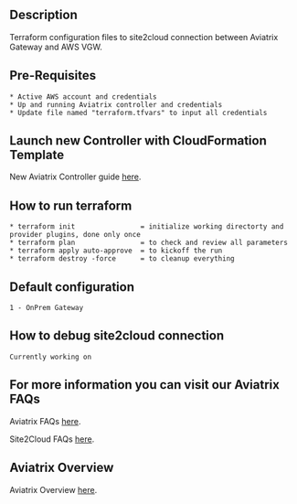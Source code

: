 Description
-----------
  Terraform configuration files to site2cloud connection between Aviatrix Gateway and AWS VGW.

Pre-Requisites
--------------
    * Active AWS account and credentials
    * Up and running Aviatrix controller and credentials
    * Update file named "terraform.tfvars" to input all credentials

Launch new Controller with CloudFormation Template
--------------------------------------------------
New Aviatrix Controller guide [here](http://docs.aviatrix.com/StartUpGuides/aviatrix-cloud-controller-startup-guide.html#launch-the-controller-with-cloudformation-template).

How to run terraform
--------------------
    * terraform init                = initialize working directorty and provider plugins, done only once 
    * terraform plan                = to check and review all parameters
    * terraform apply auto-approve  = to kickoff the run
    * terraform destroy -force      = to cleanup everything 

Default configuration
---------------------
    1 - OnPrem Gateway

How to debug site2cloud connection
----------------------------------
    Currently working on 

For more information you can visit our Aviatrix FAQs
----------------------------------------------------
Aviatrix FAQs [here](http://docs.aviatrix.com/HowTos/FAQ.html).

Site2Cloud FAQs [here](http://docs.aviatrix.com/HowTos/site2cloud_faq.html).

Aviatrix Overview
-----------------
Aviatrix Overview [here](http://docs.aviatrix.com/StartUpGuides/aviatrix_overview.html).

